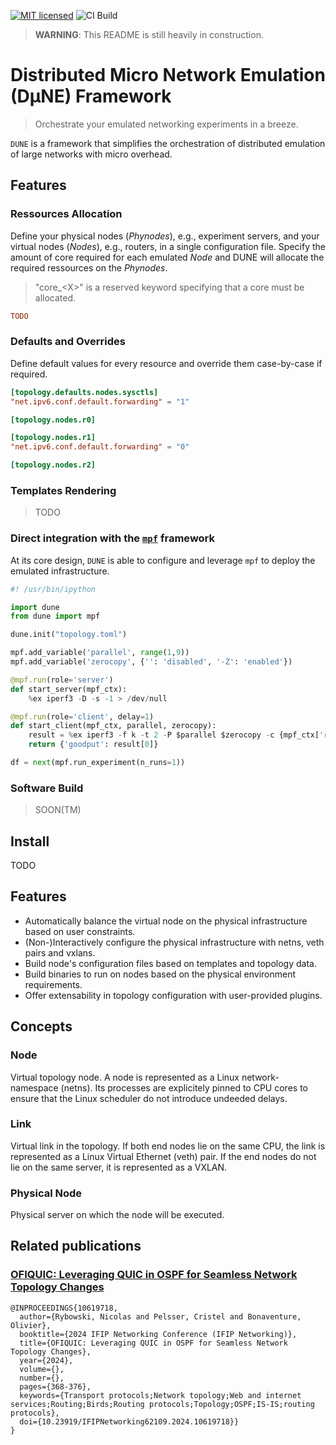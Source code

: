[![MIT licensed][mit-badge]][mit-url]
![CI Build](https://github.com/nrybowski/dune/actions/workflows/rust.yml/badge.svg)

[mit-badge]: https://img.shields.io/badge/license-MIT-blue.svg
[mit-url]: https://github.com/nrybowski/dune/blob/master/LICENSE

> **WARNING**: This README is still heavily in construction.

# Distributed Micro Network Emulation (DµNE) Framework

> Orchestrate your emulated networking experiments in a breeze.

`DUNE` is a framework that simplifies the orchestration of distributed emulation of large networks with micro overhead.

## Features

### Ressources Allocation

Define your physical nodes (_Phynodes_), e.g., experiment servers, and your virtual nodes (_Nodes_), e.g., routers, in a single configuration file.
Specify the amount of core required for each emulated _Node_ and DUNE will allocate the required ressources on the _Phynodes_. 

> "core_\<X\>" is a reserved keyword specifying that a core must be allocated.

```toml
TODO
```

### Defaults and Overrides

Define default values for every resource and override them case-by-case if required. 

```toml
[topology.defaults.nodes.sysctls]
"net.ipv6.conf.default.forwarding" = "1"

[topology.nodes.r0]

[topology.nodes.r1]
"net.ipv6.conf.default.forwarding" = "0"

[topology.nodes.r2]
```

### Templates Rendering

> TODO

### Direct integration with the [`mpf`](https://github.com/mpiraux/mpf) framework

At its core design, `DUNE` is able to configure and leverage `mpf` to deploy the emulated infrastructure.

```python
#! /usr/bin/ipython

import dune
from dune import mpf

dune.init("topology.toml")

mpf.add_variable('parallel', range(1,9))
mpf.add_variable('zerocopy', {'': 'disabled', '-Z': 'enabled'})

@mpf.run(role='server')
def start_server(mpf_ctx):
    %ex iperf3 -D -s -1 > /dev/null

@mpf.run(role='client', delay=1)
def start_client(mpf_ctx, parallel, zerocopy):
    result = %ex iperf3 -f k -t 2 -P $parallel $zerocopy -c {mpf_ctx['roles']['server']['interfaces'][0]['ip']} | tail -n 3 | grep -ioE "[0-9.]+ [kmg]bits"
    return {'goodput': result[0]}

df = next(mpf.run_experiment(n_runs=1))
```

### Software Build

> SOON(TM)

## Install

TODO

## Features
- Automatically balance the virtual node on the physical infrastructure based on user constraints.
- (Non-)Interactively configure the physical infrastructure with netns, veth pairs and vxlans.
- Build node's configuration files based on templates and topology data.
- Build binaries to run on nodes based on the physical environment requirements.
- Offer extensability in topology configuration with user-provided plugins.

## Concepts

### Node

Virtual topology node.
A node is represented as a Linux network-namespace (netns).
Its processes are explicitely pinned to CPU cores to ensure that the Linux scheduler do not introduce undeeded delays.

### Link

Virtual link in the topology.
If both end nodes lie on the same CPU, the link is represented as a Linux Virtual Ethernet (veth) pair.
If the end nodes do not lie on the same server, it is represented as a VXLAN.

### Physical Node

Physical server on which the node will be executed.

## Related publications

### [OFIQUIC: Leveraging QUIC in OSPF for Seamless Network Topology Changes](https://dial.uclouvain.be/pr/boreal/object/boreal%3A286860)

```console
@INPROCEEDINGS{10619718,
  author={Rybowski, Nicolas and Pelsser, Cristel and Bonaventure, Olivier},
  booktitle={2024 IFIP Networking Conference (IFIP Networking)}, 
  title={OFIQUIC: Leveraging QUIC in OSPF for Seamless Network Topology Changes}, 
  year={2024},
  volume={},
  number={},
  pages={368-376},
  keywords={Transport protocols;Network topology;Web and internet services;Routing;Birds;Routing protocols;Topology;OSPF;IS-IS;routing protocols},
  doi={10.23919/IFIPNetworking62109.2024.10619718}}
}
```

